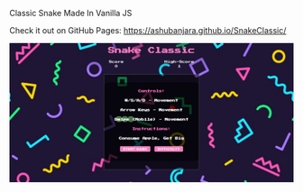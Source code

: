 Classic Snake Made In Vanilla JS

Check it out on GitHub Pages: https://ashubanjara.github.io/SnakeClassic/

![Gameplay Screenshot](https://github.com/ashubanjara/SnakeClassic/blob/main/imgs/snake-capture.PNG)
